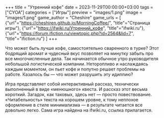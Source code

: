 +++
title = "Утренний кофе"
date = 2023-11-29T00:00:00+03:00
tags = ["CYOA"]
categories = ["Игры"]
preview = "images/1.png"
image = "images/1.png"
game_author = "Cheshire"
game_urls = [
    {"url"="https://cheshiren.github.io/MorningCoffee/", "title"="Страница игры"},
    {"url"="https://ifwiki.ru/Утренний_кофе", "title"="ifwiki.ru"},
    {"url"="https://forum.ifiction.ru/viewtopic.php?id=2564&lid=7", "title"="ifiction.ru"}
]
+++

Что может быть лучше кофе, самостоятельно сваренного в турке? Этот бодрящий аромат и чудесный вкус позволяет на минутку забыть про все многочисленные дела. Так начинается обычное утро руководителя небольшой логистической компании. Неторопливо и наслаждаясь каждым моментом, он пьет кофе и попутно решает проблемы на работе. Казалось бы — что может разрушить эту идиллию?

Игра представляет собой интерактивный рассказ, технически выполненный в виде «менюшного» квеста. И рассказ этот весьма короткий. Загадок, как таковых, здесь нет — просто повествование. «Читабельность» текста на хорошем уровне, к тому неплохое оформление в стиле минимализма — в результате читается все довольно легко. Сама игра найдена на ifwiki.ru, ссылка прилагается.